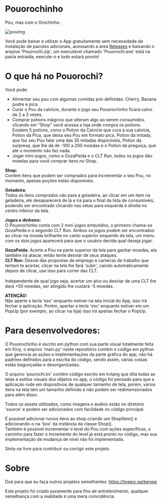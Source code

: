 # Pouorochinho
Pou, mas com o Orochinho.

![pouimg](https://github.com/athoskenew/pouorochinho/assets/33551922/db23e86b-99b1-448a-9532-30f9c523ce6b)

Você pode baixar e utilizar o App gratuitamente sem necessidade de instalação de pacotes adicionais, acessando a área [Releases](https://github.com/athoskenew/pouorochinho/releases) e baixando o arquivo 'Pouorochi.zip', um executável chamado 'Pouorochi.exe' está na pasta extraída, execute-o e tudo estará pronto!

# O que há no Pouorochi?

Você pode:


- Alimentar seu pou com algumas comidas pré-definidas: Cherry, Banana podre e pica.
- Curar o Pou da calvície, durante o jogo seu Pouorochinho ficará calvo de 2 a 3 vezes.
- Comprar potions mágicos que alteram algo ao serem consumidos. clicando em "Shop" você acessa a loja onde compra os potions. Existem 5 potions, como o Potion da Calvície que cura a sua calvície, Potion da Pica, que deixa seu Pou em formato pica, Potion da mitada, que faz seu Pou falar uma das 35 mitadas disponíveis, Potion da surpresa, que lhe dá de -100 a 200 moedas e o Potion da preguiça, que até o momento não faz nada.
- Jogar mini-jogos, como o GozaPeida e o CLT Run, todos os jogos dão moedas para você comprar itens no Shop.

**__Shop:__** <br>
Contém itens que podem ser comprados para incrementar o seu Pou, no momento, apenas poções estão disponíveis.

**__Geladeira:__** <br>
Todos os itens comprados vão para a geladeira, ao clicar em um item na geladeira, ele desaparecerá de lá e irá para o final da lista de consumíveis, podendo ser encontrado clicando nas setas para esquerda e direita no centro inferior da tela.

**__Jogos e dinheiro:__** <br>
O Pouorochinho conta com 2 mini-jogos embutidos, o primeiro chama-se GozaPeida e o segundo CLT Run. Ambos os jogos podem ser encontrados ao clicar na moeda brilhante no canto superior esquerdo da tela, um menu com os dois jogos aparecerá para que o usuário decida qual deseja jogar. <br>

**__GozaPeida:__** Acerte a Pou na parte superior da tela para ganhar moedas, ela também irá atacar, então tente desviar de seus ataques. <br>
**__CLT Run:__** Desvie das propostas de emprego e carteiras de trabalho que tentam te acertar, clicar na tela lhe fará 'subir', caindo automáticamente depois de clicar, use isso para correr das CLT. <br>
<br>
Independente de qual jogo seja, acertar um alvo ou desviar de uma CLT lhe dará +50 moedas, ser atingido lhe custará -5 moedas.


**__ATENÇÃO:__** <br>
Não aperte a tecla 'esc' enquanto estiver na tela inicial do App, isso irá fechar a aplicação. Porém, apertar a tecla 'esc' enquanto estiver em um PopUp (por exemplo, ao clicar na loja) isso irá apenas fechar o PopUp.

# Para desenvolvedores:

O Pouorochinho é escrito em python com sua parte visual totalmente feita em Kivy, o arquivo 'main.py' neste repositório contém o código em python que gerencia as ações e implementações da parte gráfica do app, não há padrões definidos para a escrita do código, sendo assim, várias coisas estão bagunçadas e desorganizadas. <br>

O arquivo 'pourochi.kv' contém código escrito em kvlang que dita todas as telas e estilos visuais dos objetos no app, o código foi pensado para que a aplicação rode em dispositivos de qualquer tamanho de tela, porém, vários itens na tela tem um tamanho definido e não podem ser redimensionados para além disso. <br>

Todos os assets utilizados, como imagens e áudios estão no diretório 'source' e podem ser adicionados com facilidade no código principal. <br> 

É possível adicionar novos itens ao shop criando um ShopItem() e adicionando-o na 'box' da instância da classe Shop(). <br> Também é possível incrementar o level do Pou com ações específicas, o caminho para fazer o incremento do level já está pronto no código, mas sua implementação de mudança de nível não foi implementada.

Sinta-se livre para contribuir ou corrigir este projeto.

# Sobre

Doe para que eu faça outros projetos semelhantes: https://livepix.gg/kenew

Este projeto foi criado puramente para fins de entretenimento, qualquer semelhança com a realidade é uma mera coincidência.

